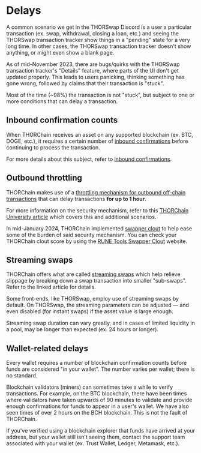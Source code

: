 # Delays

A common scenario we get in the THORSwap Discord is a user a particular
transaction (ex. swap, withdrawal, closing a loan, etc.) and seeing the
THORSwap transaction tracker show things in a "pending" state for a very long
time.  In other cases, the THORSwap transaction tracker doesn't show anything,
or might even show a blank page.

As of mid-November 2023, there are bugs/quirks with the THORSwap transaction
tracker's "Details" feature, where parts of the UI don't get updated properly.
This leads to users panicking, thinking something has gone wrong, followed by
claims that their transaction is "stuck".

Most of the time (~98%) the transaction is not "stuck", but subject to one or
more conditions that can delay a transaction.

## Inbound confirmation counts

When THORChain receives an asset on any supported blockchain (ex. BTC, DOGE,
etc.), it requires a certain number of
[inbound confirmations](https://thorchain-university.medium.com/under-the-hood-thorchain-transaction-delays-250d00ed57b7#f667)
before continuing to process the transaction.

For more details about this subject, refer to
[inbound confirmations](inbound-confirmations.md).

## Outbound throttling

THORChain makes use of a
[throttling mechanism for outbound off-chain transactions](https://docs.thorchain.org/frequently-asked-questions#what-is-outbound-throttling)
that can delay transactions **for up to 1 hour**.

For more information on the security mechanism, refer to this
[THORChain University article](https://thorchain-university.medium.com/under-the-hood-thorchain-transaction-delays-250d00ed57b7#9534)
which covers this and additional scenarios.

In mid-January 2024, THORChain implemented
[swapper clout](https://gitlab.com/thorchain/thornode/-/issues/1723)
to help ease some of the burden of said security mechanism.
You can check your THORChain clout score by using the
[RUNE Tools Swapper Clout](https://rune.tools/clout)
website.

## Streaming swaps

THORChain offers what are called
[streaming swaps](https://medium.com/thorchain/introducing-streaming-swaps-eff37f6150f3)
which help relieve slippage by breaking down a swap transaction into
smaller "sub-swaps".  Refer to the linked article for details.

Some front-ends, like THORSwap, employ use of streaming swaps by default.
On THORSwap, the streaming parameters can be adjusted &mdash; and even
disabled (for instant swaps) if the asset value is large enough.

Streaming swap duration can vary greatly, and in cases of limited liquidity
in a pool, may be longer than expected (ex. 24 hours or longer).

## Wallet-related delays

Every wallet requires a number of blockchain confirmation counts before
funds are considered "in your wallet".  The number varies per wallet; there is
no standard.

Blockchain validators (miners) can sometimes take a while to verify
transactions.  For example, on the BTC blockchain, there have been times where
validators have taken upwards of 90 minutes to validate and provide enough
confirmations for funds to appear in a user's wallet.  We have also seen times
of over 2 hours on the BCH blockchain.  This is not the fault of THORChain.

If you've verified using a blockchain explorer that funds have arrived at
your address, but your wallet still isn't seeing them, contact the support
team associated with your wallet (ex. Trust Wallet, Ledger, Metamask, etc.).
